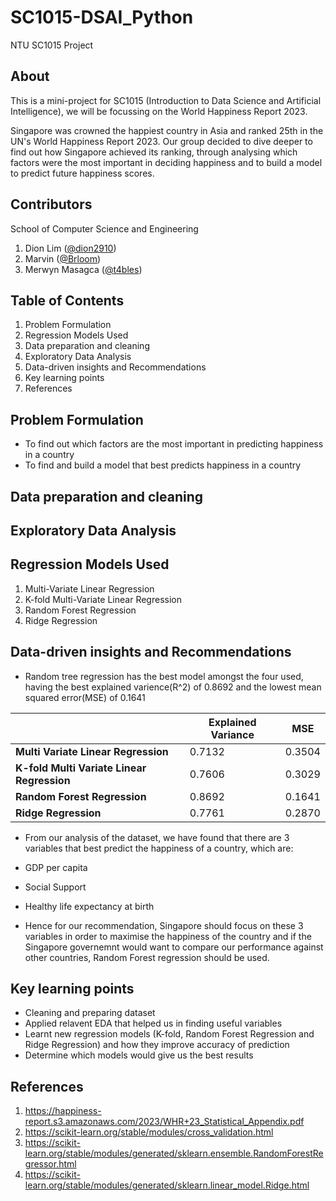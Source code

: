 # SC1015-DSAI_Python
NTU SC1015 Project

## About
This is a mini-project for SC1015 (Introduction to Data Science and Artificial Intelligence), we will be focussing on the World Happiness Report 2023.

Singapore was crowned the happiest country in Asia and ranked 25th in the UN's World Happiness Report 2023. Our group decided to dive deeper to find out how Singapore achieved its ranking, through analysing which factors were the most important in deciding happiness and to build a model to predict future happiness scores.

## Contributors

School of Computer Science and Engineering

1. Dion Lim ([@dion2910](https://github.com/dion2910))
2. Marvin ([@Brloom](https://github.com/Brloom))
3. Merwyn Masagca ([@t4bles](https://github.com/t4bles))

## Table of Contents
1. Problem Formulation
2. Regression Models Used
3. Data preparation and cleaning
4. Exploratory Data Analysis
5. Data-driven insights and Recommendations
6. Key learning points
7. References

## Problem Formulation
- To find out which factors are the most important in predicting happiness in a country
- To find and build a model that best predicts happiness in a country

## Data preparation and cleaning

## Exploratory Data Analysis

## Regression Models Used
1. Multi-Variate Linear Regression
2. K-fold Multi-Variate Linear Regression
3. Random Forest Regression
4. Ridge Regression

## Data-driven insights and Recommendations
- Random tree regression has the best model amongst the four used, having the best explained varience(R^2) of 0.8692 and the lowest mean squared error(MSE) of 0.1641

|         | Explained Variance   | MSE  |
| ------- | ------- | ------- |
| **Multi Variate Linear Regression** | 0.7132 | 0.3504 |
| **K-fold Multi Variate Linear Regression** | 0.7606 | 0.3029 |
| **Random Forest Regression** | 0.8692 | 0.1641 |
| **Ridge Regression** | 0.7761 | 0.2870 |

- From our analysis of the dataset, we have found that there are 3 variables that best predict the happiness of a country, which are: 
- GDP per capita 
- Social Support  
- Healthy life expectancy at birth

- Hence for our recommendation, Singapore should focus on these 3 variables in order to maximise the happiness of the country and if the Singapore governemnt would want to compare our performance against other countries, Random Forest regression should be used.

## Key learning points
- Cleaning and preparing dataset
- Applied relavent EDA that helped us in finding useful variables
- Learnt new regression models (K-fold, Random Forest Regression and Ridge Regression) and how they improve accuracy of prediction
- Determine which models would give us the best results



## References
1. https://happiness-report.s3.amazonaws.com/2023/WHR+23_Statistical_Appendix.pdf
2. https://scikit-learn.org/stable/modules/cross_validation.html
3. https://scikit-learn.org/stable/modules/generated/sklearn.ensemble.RandomForestRegressor.html
4. https://scikit-learn.org/stable/modules/generated/sklearn.linear_model.Ridge.html
